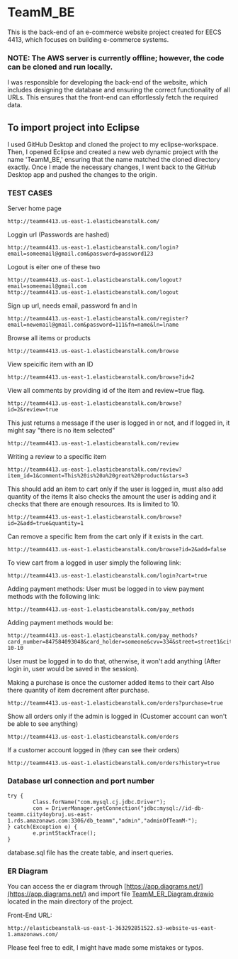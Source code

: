 # TeamM_BE
This is the back-end of an e-commerce website project created for EECS 4413, which focuses on building e-commerce systems.
### NOTE: The AWS server is currently offline; however, the code can be cloned and run locally.
I was responsible for developing the back-end of the website, which includes designing the database and ensuring the correct functionality of all URLs. This ensures that the front-end can effortlessly fetch the required data.
## To import project into Eclipse

I used GitHub Desktop and cloned the project to my eclipse-workspace. Then, I opened Eclipse and created a new web dynamic project with the name 'TeamM_BE,' ensuring that the name matched the cloned directory exactly.
Once I made the necessary changes, I went back to the GitHub Desktop app and pushed the changes to the origin.

### TEST CASES

Server home page
```
http://teamm4413.us-east-1.elasticbeanstalk.com/
```
Loggin url (Passwords are hashed)
```
http://teamm4413.us-east-1.elasticbeanstalk.com/login?email=someemail@gmail.com&password=password123
```
Logout is eiter one of these two
```
http://teamm4413.us-east-1.elasticbeanstalk.com/logout?email=someemail@gmail.com
http://teamm4413.us-east-1.elasticbeanstalk.com/logout
```
Sign up url, needs email, password fn and ln
```
http://teamm4413.us-east-1.elasticbeanstalk.com/register?email=newemail@gmail.com&password=111&fn=name&ln=lname 
```
Browse all items or products
```
http://teamm4413.us-east-1.elasticbeanstalk.com/browse
```
View speicific item with an ID
```
http://teamm4413.us-east-1.elasticbeanstalk.com/browse?id=2
```
View all comments by providing id of the item and review=true flag.
```
http://teamm4413.us-east-1.elasticbeanstalk.com/browse?id=2&review=true
```
This just returns a message if the user is logged in or not, and if logged in, it might say "there is no item selected"
```
http://teamm4413.us-east-1.elasticbeanstalk.com/review
```

Writing a review to a specific item
```
http://teamm4413.us-east-1.elasticbeanstalk.com/review?item_id=1&comment=This%20is%20a%20great%20product&stars=3
```
This should add an item to cart only if the user is logged in, must also add quantity of the items
It also checks the amount the user is adding and it checks that there are enough resources. Its is limited to 10.
```
http://teamm4413.us-east-1.elasticbeanstalk.com/browse?id=2&add=true&quantity=1
```
Can remove a specific Item from the cart only if it exists in the cart.
```
http://teamm4413.us-east-1.elasticbeanstalk.com/browse?id=2&add=false 
```
To view cart from a logged in user simply the following link:
```
http://teamm4413.us-east-1.elasticbeanstalk.com/login?cart=true 
```
Adding payment methods:
User must be logged in to view payment methods with the following link:
```
http://teamm4413.us-east-1.elasticbeanstalk.com/pay_methods
```
Adding payment methods would be:
```
http://teamm4413.us-east-1.elasticbeanstalk.com/pay_methods?card_number=847584093048&card_holder=someone&cvv=334&street=street1&city=city1&zip=or4hgf&phone=5554443333&exp_date=2025-10-10
```
User must be logged in to do that, otherwise, it won't add anything (After login in, user would be saved in the session).

Making a purchase is once the customer added items to their cart
Also there quantity of item decrement after purchase.
```
http://teamm4413.us-east-1.elasticbeanstalk.com/orders?purchase=true
```

Show all orders only if the admin is logged in (Customer account can won't be able to see anything)
```
http://teamm4413.us-east-1.elasticbeanstalk.com/orders
```
If a customer account logged in (they can see their orders)
```
http://teamm4413.us-east-1.elasticbeanstalk.com/orders?history=true
```

### Database url connection and port number
```
try {
		Class.forName("com.mysql.cj.jdbc.Driver");
		con = DriverManager.getConnection("jdbc:mysql://id-db-teamm.ciity4oybruj.us-east-1.rds.amazonaws.com:3306/db_teamm","admin","adminOfTeamM-");
} catch(Exception e) {
		e.printStackTrace();
}
```
database.sql file has the create table, and insert queries.

### ER Diagram
You can access the er diagram through [https://app.diagrams.net/](https://app.diagrams.net/) and import file [TeamM_ER_Diagram.drawio](https://github.com/czyrnyc/TeamM_BE/blob/main/TeamM_ER_Diagram.drawio) located in the main directory of the project.


Front-End URL:
```
http://elasticbeanstalk-us-east-1-363292851522.s3-website-us-east-1.amazonaws.com/
```

Please feel free to edit, I might have made some mistakes or typos.
